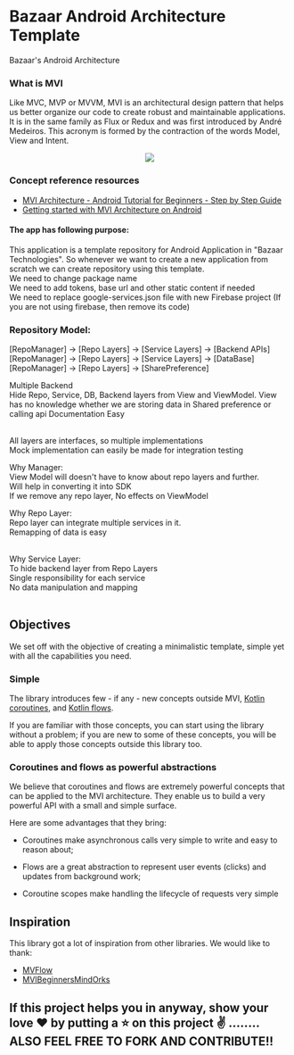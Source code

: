 # Bazaar Android Architecture Template
Bazaar's Android Architecture

### What is MVI
Like MVC, MVP or MVVM, MVI is an architectural design pattern that helps us better organize our code to create robust and maintainable applications. It is in the same family as Flux or Redux and was first introduced by André Medeiros. This acronym is formed by the contraction of the words Model, View and Intent.
<p align="center">
  <img src="https://github.com/MindorksOpenSource/MVI-Architecture-Android-Beginners/blob/master/art/banner-mvi-arch-beginners.png">
</p>

### Concept reference resources 
- [MVI Architecture - Android Tutorial for Beginners - Step by Step Guide](https://blog.mindorks.com/mvi-architecture-android-tutorial-for-beginners-step-by-step-guide)
- [Getting started with MVI Architecture on Android](https://proandroiddev.com/getting-started-with-mvi-architecture-on-android-b2c280b7023)


#### The app has following purpose:
This application is a template repository for Android Application in "Bazaar Technologies". So whenever we want to create a new application from scratch we can create repository using this template.<br/>
We need to change package name<br/>
We need to add tokens, base url and other static content if needed<br/>
We need to replace google-services.json file with new Firebase project (If you are not using firebase, then remove its code)<br/>


### Repository Model:
[RepoManager] -> [Repo Layers] -> [Service Layers] -> [Backend APIs] <br/>
[RepoManager] -> [Repo Layers] -> [Service Layers] -> [DataBase]<br/>
[RepoManager] -> [Repo Layers] -> [SharePreference] <br/>

Multiple Backend<br/>
Hide Repo, Service, DB, Backend layers from View and ViewModel. View has no knowledge whether we are storing data in Shared preference or calling api
Documentation Easy<br/><br/>

All layers are interfaces, so multiple implementations<br/>
Mock implementation can easily be made for integration testing<br/>

Why Manager:<br/>
View Model will doesn't have to know about repo layers and further.<br/>
Will help in converting it into SDK<br/>
If we remove any repo layer, No effects on ViewModel<br/>

Why Repo Layer:<br/>
Repo layer can integrate multiple services in it.<br/>
Remapping of data is easy<br/><br/>

Why Service Layer: <br/>
To hide backend layer from Repo Layers<br/>
Single responsibility for each service<br/>
No data manipulation and mapping<br/><br/>


## Objectives

We set off with the objective of creating a minimalistic template, simple yet with all the 
capabilities you need.

### Simple 
The library introduces few - if any - new concepts outside MVI, 
[Kotlin coroutines](https://kotlinlang.org/docs/reference/coroutines/basics.html), and 
[Kotlin flows](https://kotlinlang.org/docs/reference/coroutines/flow.html). 

If you are familiar with those concepts, you can start using the library without a problem; if you are new to some of these
concepts, you will be able to apply those concepts outside this library too.

### Coroutines and flows as powerful abstractions 

We believe that coroutines and flows are extremely powerful concepts that can be applied to the MVI architecture. 
They enable us to build a very powerful API with a small and simple surface.

Here are some advantages that they bring:

* Coroutines make asynchronous calls very simple to write and easy to reason about;

* Flows are a great abstraction to represent user events (clicks) and updates from background work;

* Coroutine scopes make handling the lifecycle of requests very simple

## Inspiration

This library got a lot of inspiration from other libraries. We would like to thank:

* [MVFlow](https://github.com/pedroql/mvflow)
* [MVIBeginnersMindOrks](https://github.com/MindorksOpenSource/MVI-Architecture-Android-Beginners)

## If this project helps you in anyway, show your love :heart: by putting a :star: on this project :v: ........ ALSO FEEL FREE TO FORK AND CONTRIBUTE!!
